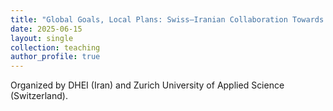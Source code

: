 ```yaml
---
title: "Global Goals, Local Plans: Swiss–Iranian Collaboration Towards Age-Friendly Cities (based WHO Age-Friendly Framework)"
date: 2025-06-15
layout: single
collection: teaching
author_profile: true
---
```


Organized by DHEI (Iran) and Zurich University of Applied Science (Switzerland).

